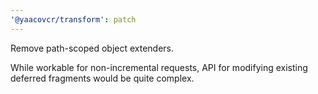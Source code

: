 ```yaml
---
'@yaacovcr/transform': patch
---
```


Remove path-scoped object extenders.

While workable for non-incremental requests, API for modifying existing deferred fragments would be quite complex.
